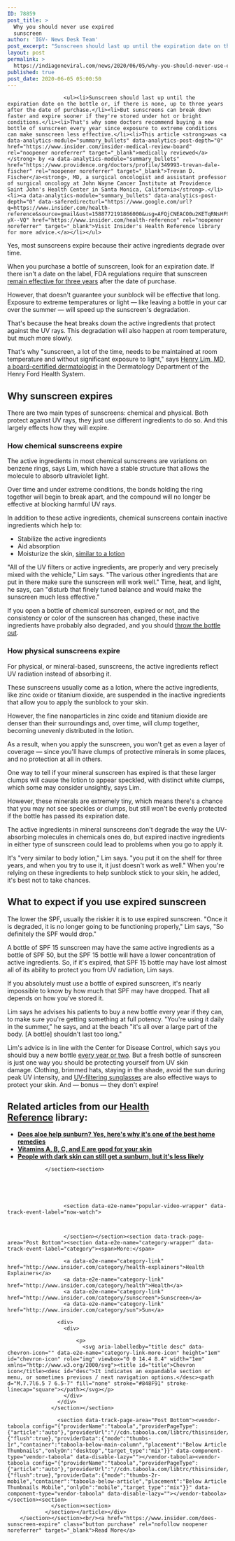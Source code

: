 ```yaml
---
ID: 78859
post_title: >
  Why you should never use expired
  sunscreen
author: 'IGV- News Desk Team'
post_excerpt: "Sunscreen should last up until the expiration date on the bottle or, if there is none, up to three years after the date of purchase.But sunscreens can break down faster and expire sooner if they're stored under hot or bright conditions.That's why some doctors recommend buying a new bottle of sunscreen every year since exposure&hellip;"
layout: post
permalink: >
  https://indiagoneviral.com/news/2020/06/05/why-you-should-never-use-expired-sunscreen/78859/india-gone-viral/
published: true
post_date: 2020-06-05 05:00:50
---
```

<section data-post-content="" data-track-page-area="Post" id="l-content"><section><div>
            <article><section data-post-type="post" data-track-content=""><div data-piano-inline-content-wrapper="" id="piano-inline-content-wrapper">

                      <ul><li>Sunscreen should last up until the expiration date on the bottle or, if there is none, up to three years after the date of purchase.</li><li>But sunscreens can break down faster and expire sooner if they're stored under hot or bright conditions.</li><li>That's why some doctors recommend buying a new bottle of sunscreen every year since exposure to extreme conditions can make sunscreen less effective.</li><li>This article <strong>was <a data-analytics-module="summary_bullets" data-analytics-post-depth="0" href="https://www.insider.com/insider-medical-review-board" rel="noopener noreferrer" target="_blank">medically reviewed</a></strong> by <a data-analytics-module="summary_bullets" href="https://www.providence.org/doctors/profile/349993-trevan-dale-fischer" rel="noopener noreferrer" target="_blank">Trevan D. Fischer</a><strong>, MD, a surgical oncologist and assistant professor of surgical oncology at John Wayne Cancer Institute at Providence Saint John's Health Center in Santa Monica, California</strong>.</li><li><a data-analytics-module="summary_bullets" data-analytics-post-depth="0" data-saferedirecturl="https://www.google.com/url?q=https://www.insider.com/health-reference&source=gmail&ust=1588772191866000&usg=AFQjCNEACO0u2KETqRNsHF9elP3-yX--VQ" href="https://www.insider.com/health-reference" rel="noopener noreferrer" target="_blank">Visit Insider's Health Reference library for more advice.</a></li></ul>


<p>Yes, most sunscreens expire because their active ingredients degrade over time.</p><p>When you purchase a bottle of sunscreen, look for an expiration date. If there isn't a date on the label, FDA regulations require that sunscreen <a data-analytics-module="body_link" href="https://www.fda.gov/drugs/understanding-over-counter-medicines/sunscreen-how-help-protect-your-skin-sun#dates" rel="noopener noreferrer" target="_blank">remain effective for three years</a> after the date of purchase.</p><p>However, that doesn't guarantee your sunblock will be effective that long. Exposure to extreme temperatures or light — like leaving a bottle in your car over the summer — will speed up the sunscreen's degradation. </p><p>That's because the heat breaks down the active ingredients that protect against the UV rays. This degradation will also happen at room temperature, but much more slowly.</p>



<p>That's why "sunscreen, a lot of the time, needs to be maintained at room temperature and without significant exposure to light," says <a data-analytics-module="body_link" href="https://www.henryford.com/physician-directory/l/lim-henry" rel="noopener noreferrer" target="_blank">Henry Lim, MD, a board-certified dermatologist</a> in the Dermatology Department of the Henry Ford Health System.</p><h2><strong>Why sunscreen expires</strong></h2><p>There are two main types of sunscreens: chemical and physical. Both protect against UV rays, they just use different ingredients to do so. And this largely effects how they will expire.</p><h3><strong>How chemical sunscreens expire</strong></h3><p>The active ingredients in most chemical sunscreens are variations on benzene rings, says Lim, which have a stable structure that allows the molecule to absorb ultraviolet light. </p><p>Over time and under extreme conditions, the bonds holding the ring together will begin to break apart, and the compound will no longer be effective at blocking harmful UV rays.</p>



<p>In addition to these active ingredients, chemical sunscreens contain inactive ingredients which help to:</p><ul><li>Stabilize the active ingredients</li><li>Aid absorption</li><li>Moisturize the skin, <a href="https://www.cancercouncil.com.au/blog/how-does-sunscreen-work/" rel="noopener noreferrer" target="_blank">similar to a lotion</a></li></ul><p>"All of the UV filters or active ingredients, are properly and very precisely mixed with the vehicle," Lim says. "The various other ingredients that are put in there make sure the sunscreen will work well." Time, heat, and light, he says, can "disturb that finely tuned balance and would make the sunscreen much less effective."</p><p>If you open a bottle of chemical sunscreen, expired or not, and the consistency or color of the sunscreen has changed, these inactive ingredients have probably also degraded, and you should <a data-analytics-module="body_link" href="https://www.aad.org/public/everyday-care/sun-protection/sunscreen-patients/sunscreen-faqs" rel="noopener noreferrer" target="_blank">throw the bottle out</a>.</p>



<h3><strong>How physical sunscreens expire</strong></h3><p>For physical, or mineral-based, sunscreens, the active ingredients reflect UV radiation instead of absorbing it.</p><p>These sunscreens usually come as a lotion, where the active ingredients, like zinc oxide or titanium dioxide, are suspended in the inactive ingredients that allow you to apply the sunblock to your skin.</p><p>However, the fine nanoparticles in zinc oxide and titanium dioxide are denser than their surroundings and, over time, will clump together, becoming unevenly distributed in the lotion. </p><p>As a result, when you apply the sunscreen, you won't get as even a layer of coverage — since you'll have clumps of protective minerals in some places, and no protection at all in others. </p>



<p>One way to tell if your mineral sunscreen has expired is that these larger clumps will cause the lotion to appear speckled, with distinct white clumps, which some may consider unsightly, says Lim. </p><p>However, these minerals are extremely tiny, which means there's a chance that you may not see speckles or clumps, but still won't be evenly protected if the bottle has passed its expiration date.</p><p>The active ingredients in mineral sunscreens don't degrade the way the UV-absorbing molecules in chemicals ones do, but expired inactive ingredients in either type of sunscreen could lead to problems when you go to apply it.</p><p>It's "very similar to body lotion," Lim says. "you put it on the shelf for three years, and when you try to use it, it just doesn't work as well." When you're relying on these ingredients to help sunblock stick to your skin, he added, it's best not to take chances.</p>



<h2><strong>What to expect if you use expired sunscreen</strong></h2><p>The lower the SPF, usually the riskier it is to use expired sunscreen. "Once it is degraded, it is no longer going to be functioning properly," Lim says, "So definitely the SPF would drop."</p><p>A bottle of SPF 15 sunscreen may have the same active ingredients as a bottle of SPF 50, but the SPF 15 bottle will have a lower concentration of active ingredients. So, if it's expired, that SPF 15 bottle may have lost almost all of its ability to protect you from UV radiation, Lim says.</p><p>If you absolutely must use a bottle of expired sunscreen, it's nearly impossible to know by how much that SPF may have dropped. That all depends on how you've stored it. </p><p>Lim says he advises his patients to buy a new bottle every year if they can, to make sure you're getting something at full potency. "You're using it daily in the summer," he says, and at the beach "it's all over a large part of the body. [A bottle] shouldn't last too long." </p>



<p>Lim's advice is in line with the Center for Disease Control, which says you should buy a new bottle <a data-analytics-module="body_link" href="https://www.cdc.gov/niosh/docs/2010-116/" rel="noopener noreferrer" target="_blank">every year or two</a>. But a fresh bottle of sunscreen is just one way you should be protecting yourself from UV skin damage. Clothing, brimmed hats, staying in the shade, avoid the sun during peak UV intensity, and <a data-analytics-module="body_link" href="https://www.insider.com/can-your-eyes-get-sunburned" rel="noopener noreferrer" target="_blank">UV-filtering sunglasses</a> are also effective ways to protect your skin. And — bonus — they don't expire!</p><h2>Related articles from our <a data-analytics-post-depth="100" href="https://www.insider.com/health-reference" rel="noopener noreferrer" target="_blank">Health Reference</a> library:</h2><ul><li><strong><a href="https://www.insider.com/does-aloe-help-sunburn" rel="noopener noreferrer" target="_blank">Does aloe help sunburn? Yes, here's why it's one of the best home remedies</a></strong></li><li><strong><a href="https://www.insider.com/what-vitamins-are-good-for-skin" rel="noopener noreferrer" target="_blank">Vitamins A, B, C, and E are good for your skin</a></strong></li><li><strong><a href="https://www.insider.com/can-dark-skinned-people-get-sunburn" rel="noopener noreferrer" target="_blank">People with dark skin can still get a sunburn, but it's less likely</a></strong></li></ul></div>


                </section><section>  
                  
                
                
                
                
                      <section data-e2e-name="popular-video-wrapper" data-track-event-label="now-watch">
                      
                        
                      
                      </section></section><section data-track-page-area="Post Bottom"><section data-e2e-name="category-wrapper" data-track-event-label="category"><span>More:</span>
                
                      <a data-e2e-name="category-link" href="http://www.insider.com/category/health-explainers">Health Explainers</a>
                      <a data-e2e-name="category-link" href="http://www.insider.com/category/health">Health</a>
                      <a data-e2e-name="category-link" href="http://www.insider.com/category/sunscreen">Sunscreen</a>
                      <a data-e2e-name="category-link" href="http://www.insider.com/category/sun">Sun</a>
                
                    <div>
                      <div>
                        
                          <p>
                            <svg aria-labelledby="title desc" data-chevron-icon="" data-e2e-name="category-link-more-icon" height="1em" id="chevron-icon" role="img" viewbox="0 0 14.4 8.4" width="1em" xmlns="http://www.w3.org/2000/svg"><title id="title">Chevron icon</title><desc id="desc">It indicates an expandable section or menu, or sometimes previous / next navigation options.</desc><path d="M.7.7l6.5 7 6.5-7" fill="none" stroke="#848F91" stroke-linecap="square"></path></svg></p>
                      </div>
                    </div>
                  </section></section>
                
                    <section data-track-page-area="Post Bottom"><vendor-taboola config="{"providerName":"taboola","providerPageType":{"article":"auto"},"providerUrl":"//cdn.taboola.com/libtrc/thisinsider/loader.js","providerFlushValue":{"flush":true},"providerData":{"mode":"thumbs-1r","container":"taboola-below-main-column","placement":"Below Article Thumbnails","onlyOn":"desktop","target_type":"mix"}}" data-component-type="vendor-taboola" data-disable-lazy=""></vendor-taboola><vendor-taboola config="{"providerName":"taboola","providerPageType":{"article":"auto"},"providerUrl":"//cdn.taboola.com/libtrc/thisinsider/loader.js","providerFlushValue":{"flush":true},"providerData":{"mode":"thumbs-2r-mobile","container":"taboola-below-article","placement":"Below Article Thumbnails Mobile","onlyOn":"mobile","target_type":"mix"}}" data-component-type="vendor-taboola" data-disable-lazy=""></vendor-taboola></section><section>
                  </section><section>
                </section></article></div>
        </section></section><br/><a href="https://www.insider.com/does-sunscreen-expire" class="button purchase" rel="nofollow noopener noreferrer" target="_blank">Read More</a>